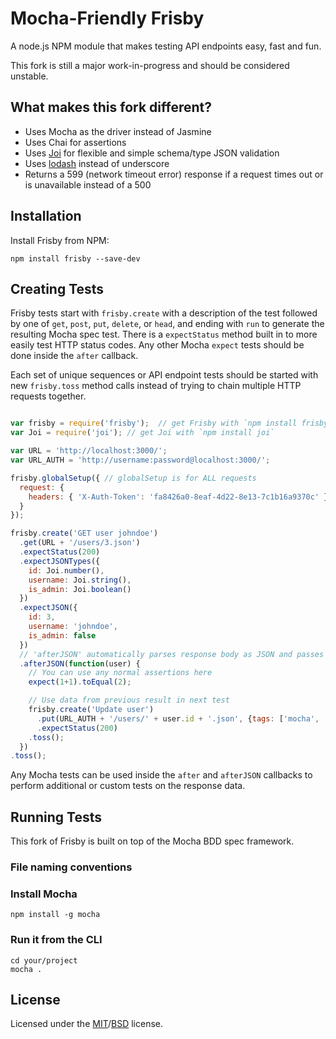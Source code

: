 # Mocha-Friendly Frisby

A node.js NPM module that makes testing API endpoints easy, fast and fun.

This fork is still a major work-in-progress and should be considered unstable.

## What makes this fork different?
* Uses Mocha as the driver instead of Jasmine
* Uses Chai for assertions
* Uses [Joi](https://github.com/hapijs/joi) for flexible and simple schema/type JSON validation
* Uses [lodash](https://github.com/lodash/lodash) instead of underscore
* Returns a 599 (network timeout error) response if a request times out or is unavailable instead of a 500

## Installation

Install Frisby from NPM:

    npm install frisby --save-dev

## Creating Tests

Frisby tests start with `frisby.create` with a description of the test followed by one of `get`, `post`, `put`, `delete`, or `head`, and ending with `run` to generate the resulting Mocha spec test. There is a `expectStatus` method built in to more easily test HTTP status codes. Any other Mocha `expect` tests should be done inside the `after` callback.

Each set of unique sequences or API endpoint tests should be started with new `frisby.toss` method calls instead of trying to chain multiple HTTP requests together.

```javascript

var frisby = require('frisby');  // get Frisby with `npm install frisby`
var Joi = require('joi'); // get Joi with `npm install joi`

var URL = 'http://localhost:3000/';
var URL_AUTH = 'http://username:password@localhost:3000/';

frisby.globalSetup({ // globalSetup is for ALL requests
  request: {
    headers: { 'X-Auth-Token': 'fa8426a0-8eaf-4d22-8e13-7c1b16a9370c' }
  }
});

frisby.create('GET user johndoe')
  .get(URL + '/users/3.json')
  .expectStatus(200)
  .expectJSONTypes({
    id: Joi.number(),
    username: Joi.string(),
    is_admin: Joi.boolean()
  })
  .expectJSON({
    id: 3,
    username: 'johndoe',
    is_admin: false
  })
  // 'afterJSON' automatically parses response body as JSON and passes it as an argument
  .afterJSON(function(user) {
  	// You can use any normal assertions here
  	expect(1+1).toEqual(2);

  	// Use data from previous result in next test
    frisby.create('Update user')
      .put(URL_AUTH + '/users/' + user.id + '.json', {tags: ['mocha', 'bdd']})
      .expectStatus(200)
    .toss();
  })
.toss();

```

Any Mocha tests can be used inside the `after` and `afterJSON` callbacks to perform additional or custom tests on the response data.

## Running Tests

This fork of Frisby is built on top of the Mocha BDD spec framework.

### File naming conventions

### Install Mocha

    npm install -g mocha

### Run it from the CLI

    cd your/project
    mocha .

## License
Licensed under the [MIT](http://opensource.org/licenses/MIT)/[BSD](http://opensource.org/licenses/BSD-3-Clause) license.
